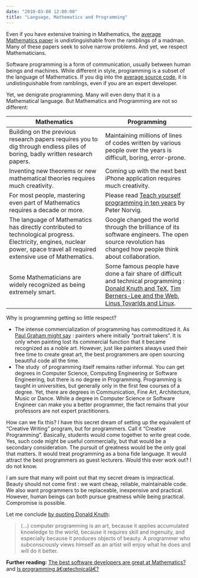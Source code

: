 ```yaml
---
date: "2010-03-08 12:00:00"
title: "Language, Mathematics and Programming"
---
```




Even if you have extensive training in Mathematics, the [average Mathematics paper](http://arxiv.org/list/math/new) is undistinguishable from the ramblings of a madman. Many of these papers seek to solve narrow problems. And yet, we respect Mathematicians.

Software programming is a form of communication, usually between human beings and machines. While different in style, programming is a subset of the language of Mathematics. If you dig into the [average source code](https://github.com/explore), it is undistinguishable from ramblings, even if you are an expert developer.

Yet, we denigrate programming. Many will even deny that it is a Mathematical language. But Mathematics and Programming are not so different:

Mathematics              |Programming              |
-------------------------|-------------------------|
Building on the previous research papers requires you to dig through endless piles of boring, badly written research papers. |Maintaining millions of lines of codes written by various people over the years is difficult, boring, error-prone. |
Inventing new theorems or new mathematical theories requires much creativity. |Coming up with the next best iPhone application requires much creativity. |
For most people, mastering even part of Mathematics requires a decade or more. |Please read [Teach yourself programming in ten years](http://norvig.com/21-days.html) by Peter Norvig. |
The language of Mathematics has directly contributed to technological progress. Electricity, engines, nuclear power, space travel all required extensive use of Mathematics. |Google changed the world through the brilliance of its software engineers. The open source revolution has changed how people think about collaboration. |
Some Mathematicians are widely recognized as being extremely smart. |Some famous people have done a fair share of difficult and technical programming : [Donald Knuth and TeX](https://en.wikipedia.org/wiki/Donald_Knuth), [Tim Berners-Lee and the Web](https://en.wikipedia.org/wiki/Tim_Berners-Lee), [Linus Tovarlds and Linux](https://en.wikipedia.org/wiki/Linus_Torvalds). |


Why is programming getting so little respect?

- The intense commercialization of programming has commoditized it. As [Paul Graham might say](https://www.amazon.com/Hackers-Painters-ebook/dp/B0026OR2NQ/ref=sr_1_1?ie=UTF8&amp;s=digital-text&amp;qid=1268061219&amp;sr=8-1) : painters where initially &ldquo;portrait takers&rdquo;. It is only when painting lost its commercial function that it became recognized as a noble art. However, just like painters always used their free time to create great art, the best programmers are open sourcing beautiful code all the time.
- The study  of programming itself remains rather informal. You can get degrees in Computer Science, Computing Engineering or Software Engineering, but there is no degree in Programming. Programming is taught in universities, but generally only in the first few courses of a degree. Yet, there are degrees in Communication, Fine Art, Architecture, Music or Dance. While a degree in Computer Science or Software Engineer can make you a better programmer, the fact remains that your professors are not expert practitioners.


How can we fix this? I have this secret dream of setting up the equivalent of &ldquo;Creative Writing&rdquo; program, but for programmers. Call it &ldquo;Creative Programming&rdquo;. Basically, students would come together to write great code. Yes, such code might be useful commercially, but that would be a secondary consideration. The pursuit of greatness would be the only goal that matters. It would treat programming as a bona fide language. It would attract the best programmers as guest lecturers. Would this ever work out? I do not know.

I am sure that many will point out that my secret dream is impractical. Beauty should not come first : we want cheap, reliable, maintainable code. We also want programmers to be replaceable, inexpensive and practical. However, human beings can both pursue greatness while being practical. Compromise is possible.

Let me conclude [by quoting Donald Knuth](http://www.paulgraham.com/knuth.html):

> (&hellip;) computer programming is an art, because it applies accumulated knowledge to the world, because it requires skill and ingenuity, and especially because it produces objects of beauty. A programmer who subconsciously views himself as an artist will enjoy what he does and will do it better.


__Further reading:__ [The best software developers are great at Mathematics?](http://www.daniel-lemire.com/blog/archives/2010/02/12/the-best-software-developers-are-great-at-mathematics/) and [Is programming â€œtechnicalâ€?](http://www.daniel-lemire.com/blog/archives/2010/02/12/the-best-software-developers-are-great-at-mathematics/)

